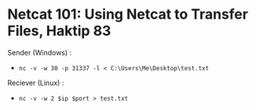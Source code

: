 # Netcat 101: Using Netcat to Transfer Files, Haktip 83

Sender (Windows) :
- `nc -v -w 30 -p 31337 -l < C:\Users\Me\Desktop\test.txt`

Reciever (Linux) :
- `nc -v -w 2 $ip $port > test.txt`
